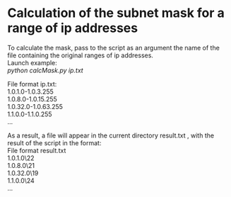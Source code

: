 <H1>Сalculation of the subnet mask for a range of ip addresses</H1>

To calculate the mask, pass to the script as an argument the name of the file containing the original ranges of ip addresses.<br>
Launch example:<br>
<i>python calcMask.py ip.txt</i>

File format ip.txt:<br>
1.0.1.0-1.0.3.255<br>
1.0.8.0-1.0.15.255<br>
1.0.32.0-1.0.63.255<br>
1.1.0.0-1.1.0.255<br>
...

As a result, a file will appear in the current directory result.txt , with the result of the script in the format:<br>
File format result.txt<br>
1.0.1.0\22<br>
1.0.8.0\21<br>
1.0.32.0\19<br>
1.1.0.0\24<br>
...
